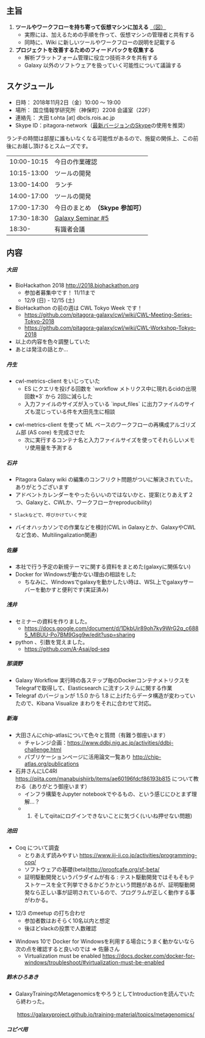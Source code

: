 
主旨
----

1.  **ツールやワークフローを持ち寄って仮想マシンに加える** [（図）](http://www.pitagora-galaxy.org/_/rsrc/1416890873801/about/about_overview.png)
    -   実際には、加えるための手順を作って、仮想マシンの管理者と共有する
    -   同時に、Wiki に新しいツールやワークフローの説明を記載する
2.  **プロジェクトを改善するためのフィードバックを収集する**
    -   解析プラットフォーム管理に役立つ技術ネタを共有する
    -   Galaxy 以外のソフトウェアを扱っていく可能性について議論する

スケジュール
------------

-   日時： 2018年11月2日（金）10:00 〜 19:00
-   場所： 国立情報学研究所（神保町）2208 会議室（22F）
-   連絡先： 大田 t.ohta \[at\] dbcls.rois.ac.jp
-   Skype ID：pitagora-network（[最新バージョンのSkype](http://www.skype.com/ja/)の使用を推奨）

ランチの時間は部屋に誰もいなくなる可能性があるので、施錠の関係上、この前後にお越し頂けるとスムーズです。

|             |                                                                                                                                                               |
|-------------|---------------------------------------------------------------------------------------------------------------------------------------------------------------|
| 10:00-10:15 | 今日の作業確認                                                                                                                                                |
| 10:15-13:00 | ツールの開発                                                                                                                                                  |
| 13:00-14:00 | ランチ                                                                                                                                                        |
| 14:00-17:00 | ツールの開発                                                                                                                                                  |
| 17:00-17:30 | 今日のまとめ　**（Skype 参加可）**                                                                                                                            |
| 17:30-18:30 | [Galaxy Seminar \#5](https://pitagora.connpass.com/event/94966/?utm_campaign=event_reminder&utm_source=notifications&utm_medium=email&utm_content=detail_btn) |
| 18:30-      | 有識者会議                                                                                                                                                    |

内容
----

##### 大田

-   BioHackathon 2018 <http://2018.biohackathon.org>
    -   参加者募集中です！ 11/11まで
    -   12/9 (日) - 12/15 (土)
-   BioHackathon の前の週は CWL Tokyo Week です！
    -   <https://github.com/pitagora-galaxy/cwl/wiki/CWL-Meeting-Series-Tokyo-2018>
    -   <https://github.com/pitagora-galaxy/cwl/wiki/CWL-Workshop-Tokyo-2018>
-   以上の内容を色々調整していた
-   あとは発注の話とか…

##### 丹生

-   cwl-metrics-client をいじっていた
    -   ES にクエリを投げる回数を \`workflow メトリクス中に現れるcidの出現回数\*3\` から 2回に減らした
    -   入力ファイルのサイズが入っている \`input_files\` に出力ファイルのサイズも混じっている件を大田先生に相談

<!-- -->

-   cwl-metrics-client を使って ML ベースのワークフローの再構成アルゴリズム部 (AS core) を完成させた
    -   次に実行するコンテナ名と入力ファイルサイズを使ってそれらしいメモリ使用量を予測する

##### 石井

-   Pitagora Galaxy wiki の編集のコンフリクト問題がついに解決されていた。ありがとうございます
-   アドベントカレンダーをやったらいいのではないかと、提案(とりあえず２つ、Galaxyと、CWLか、ワークフローかreproducibility)

` * Slackなどで、呼びかけていく予定`

-   バイオハッカソンでの作業などを検討(CWL in Galaxyとか、GalaxyやCWLなど含め、Multilingalization関連)

##### 佐藤

-   本社で行う予定の新規テーマに関する資料をまとめた(galaxyに関係ない)
-   Docker for Windowsが動かない理由の相談をした
    -   ちなみに、Windowsでgalaxyを動かしたい時は、WSL上でgalaxyサーバーを動かすと便利です(実証済み)

##### 浅井

-   セミナーの資料を作りました。
    -   <https://docs.google.com/document/d/1DkbUir89oh7ky9WrG2q_c6885_MIBUU-Po7BM9Gsg9w/edit?usp=sharing>
-   python 、引数を覚えました。
    -   <https://github.com/A-Asai/pd-seq>

##### 那須野

-   Galaxy Workflow 実行時の各ステップ毎のDockerコンテナメトリクスをTelegrafで取得して、Elasticsearch に流すシステムに関する作業
-   Telegraf のバージョンが 1.5.0 から 1.8 に上げたらデータ構造が変わっていたので、Kibana Visualize まわりをそれに合わせて対応。

##### 新海

-   大田さんにchip-atlasについて色々と質問（有難う御座います）
    -   チャレンジ企画：https://www.ddbj.nig.ac.jp/activities/ddbj-challenge.html
    -   パブリケーションページに活用論文一覧あり <http://chip-atlas.org/publications>
-   石井さんにLC4RI <https://qiita.com/manabuishiirb/items/ae60196fdcf86193b815> について教わる（ありがとう御座います）
    -   インフラ構築をJupyter notebookでやるもの、という感じにひとまず理解…？
    -   1.  そしてqiitaにログインできないことに気づく(いいね押せない問題)

##### 池田

-   Coq について調査
    -   とりあえず読みやすい <https://www.iij-ii.co.jp/activities/programming-coq/>
    -   ソフトウェアの基礎(beta)http://proofcafe.org/sf-beta/
    -   証明駆動開発というパラダイムが有る : テスト駆動開発ではそもそもテストケースを全て列挙できるかどうかという問題があるが、証明駆動開発なら正しい事が証明されているので、プログラムが正しく動作する事がわかる。

<!-- -->

-   12/3 のmeetup の打ち合わせ
    -   参加者数はおそらく10名以内と想定
    -   後ほどslackの投票で人数確認

<!-- -->

-   Windows 10で Docker for Windowsを利用する場合にうまく動かないなら次の点を確認すると良いのでは =&gt; 佐藤さん
    -   Virtualization must be enabled <https://docs.docker.com/docker-for-windows/troubleshoot/#virtualization-must-be-enabled>

##### 鈴木ひろあき

-   GalaxyTrainingのMetagenomicsをやろうとしてIntroductionを読んでいたら終わった。

　　https://galaxyproject.github.io/training-material/topics/metagenomics/

##### コピペ用